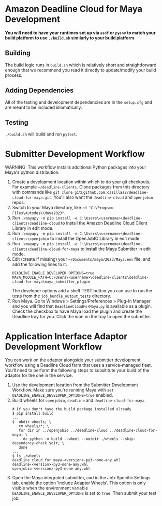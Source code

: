# Amazon Deadline Cloud for Maya Development

**You will need to have your runtimes set up via `asdf` or `pyenv` to match your build platform to
use `./build.sh` similarly to your build platform**

## Building

The build logic runs in `build.sh` which is relatively short
and straightforward enough that we recommend you read it directly to update/modify your build process.

## Adding Dependencies

All of the testing and development dependencies are in the `setup.cfg` and are meant to be included idiomatically.

## Testing

`./build.sh` will build and run `pytest`.

# Submitter Development Workflow

WARNING: This workflow installs additional Python packages into your Maya's python distribution.

1. Create a development location within which to do your git checkouts. For example `~/deadline-clients`.
   Clone packages from this directory with commands like
   `git clone git@github.com:casillas2/deadline-cloud-for-maya.git`. You'll also want the `deadline-cloud` and `openjobio` repos.
2. Switch to your Maya directory, like `cd "C:\Program Files\Autodesk\Maya2023"`.
3. Run `.\mayapy -m pip install -e C:\Users\<username>\deadline-clients\deadline-cloud` to install the Amazon Deadline Cloud Client
   Library in edit mode.
4. Run `.\mayapy -m pip install -e C:\Users\<username>\deadline-clients\openjobio` to install the OpenJobIO
   Library in edit mode.
5. Run `.\mayapy -m pip install -e C:\Users\<username>\deadline-clients\deadline-cloud-for-maya` to install the Maya Submtiter
   in edit mode.
6. Edit (create if missing) your `~/Documents/maya/2023/Maya.env` file, and add the following lines to it:
   ```
   DEADLINE_ENABLE_DEVELOPER_OPTIONS=true
   MAYA_MODULE_PATH=C:\Users\<username>\deadline-clients\deadline-cloud-for-maya\maya_submitter_plugin
   ```
   The developer options add a shelf TEST button you can use to run the tests from the `job_bundle_output_tests` directory.
7. Run Maya. Go to Windows > Settings/Preferences > Plug-In Manager and you will find that
   `DeadlineCloudForMaya.py` is available as a plugin. Check the checkbox to have Maya load
   the plugin and create the Deadline tray for you. Click the icon on the tray to open the submitter.

# Application Interface Adaptor Development Workflow

You can work on the adaptor alongside your submitter development workflow using a Deadline Cloud
farm that uses a service-managed fleet. You'll need to perform the following steps to subsititute
your build of the adaptor for the one in the service.

1. Use the development location from the Submitter Development Workflow.
   Make sure you're running Maya with `set DEADLINE_ENABLE_DEVELOPER_OPTIONS=true` enabled.
2. Build wheels for `openjobio`, `deadline` and `deadline-cloud-for-maya`.
   ```
   # If you don't have the build package installed already
   $ pip install build
   ...
   $  mkdir wheels; \
      rm wheels/*; \
      for dir in ../openjobio ../deadline-cloud ../deadline-cloud-for-maya; \
        do python -m build --wheel --outdir ./wheels --skip-dependency-check $dir; \
      done
   ...
   $ ls ./wheels
   deadline_cloud_for_maya-<version>-py3-none-any.whl
   deadline-<version>-py3-none-any.whl
   openjobio-<version>-py3-none-any.whl
   ```
3. Open the Maya integrated submitter, and in the Job-Specific Settings tab, enable the option 'Include Adaptor Wheels'. This
   option is only visible when the environment variable `DEADLINE_ENABLE_DEVELOPER_OPTIONS` is set to `true`.
   Then submit your test job.
